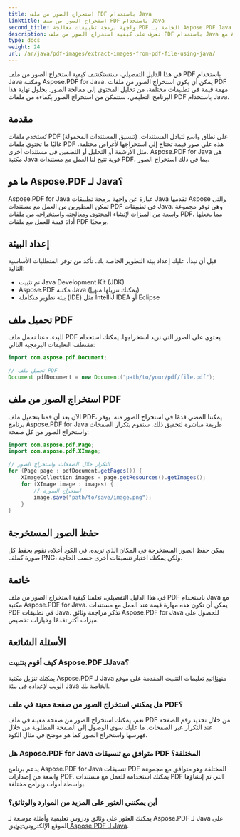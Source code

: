 ```yaml
---
title: استخراج الصور من ملف PDF باستخدام Java
linktitle: استخراج الصور من ملف PDF باستخدام Java
second_title: واجهة برمجة تطبيقات معالجة PDF الخاصة بـ Aspose.PDF Java
description: تعرف على كيفية استخراج الصور من ملف PDF باستخدام Java مع Aspose.PDF for Java. دليل خطوة بخطوة مع الكود المصدر. قم بإلغاء قفل استخراج صور PDF الآن.
type: docs
weight: 24
url: /ar/java/pdf-images/extract-images-from-pdf-file-using-java/
---
```


في هذا الدليل التفصيلي، سنستكشف كيفية استخراج الصور من ملف PDF باستخدام Java ومكتبة Aspose.PDF for Java. يمكن أن يكون استخراج الصور من ملفات PDF مهمة قيمة في تطبيقات مختلفة، من تحليل المحتوى إلى معالجة الصور. بحلول نهاية هذا البرنامج التعليمي، ستتمكن من استخراج الصور بكفاءة من ملفات PDF باستخدام Java.

## مقدمة

تُستخدم ملفات PDF (تنسيق المستندات المحمولة) على نطاق واسع لتبادل المستندات. غالبًا ما تحتوي ملفات PDF هذه على صور قيمة تحتاج إلى استخراجها لأغراض مختلفة، مثل الأرشفة أو التحليل أو التضمين في مستندات أخرى. Aspose.PDF for Java هي مكتبة Java قوية تتيح لنا العمل مع مستندات PDF، بما في ذلك استخراج الصور.

## ما هو Aspose.PDF لـ Java؟

Aspose.PDF for Java عبارة عن واجهة برمجة تطبيقات Java تقدمها Aspose والتي تمكن المطورين من العمل مع مستندات PDF في تطبيقات Java. وهي توفر مجموعة واسعة من الميزات لإنشاء المحتوى ومعالجته واستخراجه من ملفات PDF، مما يجعلها أداة قيمة للعمل مع ملفات PDF برمجيًا.

## إعداد البيئة

قبل أن نبدأ، عليك إعداد بيئة التطوير الخاصة بك. تأكد من توفر المتطلبات الأساسية التالية:

- تم تثبيت Java Development Kit (JDK)
-  Aspose.PDF مكتبة Java (يمكنك تنزيلها من[هنا](https://releases.aspose.com/pdf/java/))
- بيئة تطوير متكاملة (IDE) مثل IntelliJ IDEA أو Eclipse

## تحميل ملف PDF

للبدء، دعنا نحمل ملف PDF يحتوي على الصور التي نريد استخراجها. يمكنك استخدام مقتطف التعليمات البرمجية التالي:

```java
import com.aspose.pdf.Document;

// تحميل ملف PDF
Document pdfDocument = new Document("path/to/your/pdf/file.pdf");
```

## استخراج الصور من ملف PDF

الآن بعد أن قمنا بتحميل ملف PDF، يمكننا المضي قدمًا في استخراج الصور منه. يوفر برنامج Aspose.PDF for Java طريقة مباشرة لتحقيق ذلك. سنقوم بتكرار الصفحات واستخراج الصور من كل صفحة:

```java
import com.aspose.pdf.Page;
import com.aspose.pdf.XImage;

// التكرار خلال الصفحات واستخراج الصور
for (Page page : pdfDocument.getPages()) {
    XImageCollection images = page.getResources().getImages();
    for (XImage image : images) {
        // استخراج الصورة
        image.save("path/to/save/image.png");
    }
}
```

## حفظ الصور المستخرجة

يمكن حفظ الصور المستخرجة في المكان الذي تريده. في الكود أعلاه، نقوم بحفظ كل صورة كملف PNG، ولكن يمكنك اختيار تنسيقات أخرى حسب الحاجة.

## خاتمة

في هذا الدليل التفصيلي، تعلمنا كيفية استخراج الصور من ملف PDF باستخدام Java مع مكتبة Aspose.PDF for Java. يمكن أن تكون هذه مهارة قيمة عند العمل مع مستندات PDF في تطبيقات Java. تذكر مراجعة وثائق Aspose.PDF for Java للحصول على ميزات أكثر تقدمًا وخيارات تخصيص.

## الأسئلة الشائعة

### كيف أقوم بتثبيت Aspose.PDF لـJava؟

 يمكنك تنزيل مكتبة Aspose.PDF لـ Java من[هنا](https://releases.aspose.com/pdf/java/)اتبع تعليمات التثبيت المقدمة على موقع الويب لإعداده في بيئة Java الخاصة بك.

### هل يمكنني استخراج الصور من صفحة معينة في ملف PDF؟

نعم، يمكنك استخراج الصور من صفحة معينة في ملف PDF من خلال تحديد رقم الصفحة عند التكرار عبر الصفحات. ما عليك سوى الوصول إلى الصفحة المطلوبة من خلال فهرسها واستخراج الصور كما هو موضح في مثال الكود.

### هل Aspose.PDF for Java متوافق مع تنسيقات PDF المختلفة؟

يدعم برنامج Aspose.PDF for Java تنسيقات PDF المختلفة وهو متوافق مع مجموعة واسعة من إصدارات PDF. يمكنك استخدامه للعمل مع مستندات PDF التي تم إنشاؤها بواسطة أدوات وبرامج مختلفة.

### أين يمكنني العثور على المزيد من الموارد والوثائق؟

يمكنك العثور على وثائق ودروس تعليمية وأمثلة موسعة لـ Aspose.PDF لـ Java على الموقع الإلكتروني:[توثيق Aspose.PDF لـ Java](https://reference.aspose.com/pdf/java/).